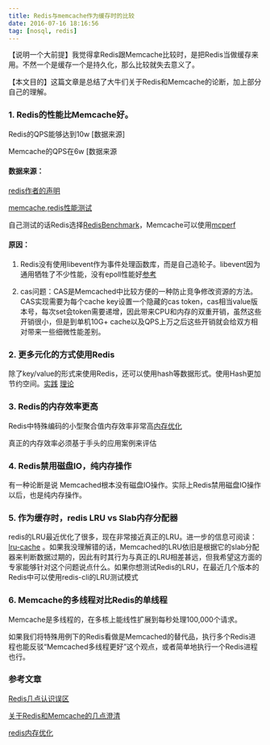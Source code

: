 ```yaml
---
title: Redis与memcache作为缓存时的比较
date: 2016-07-16 18:16:56
tag: [nosql, redis]
---
```



【说明一个大前提】我觉得拿Redis跟Memcache比较时，是把Redis当做缓存来用。不然一个是缓存一个是持久化，那么比较就失去意义了。

【本文目的】这篇文章是总结了大牛们关于Redis和Memcache的论断，加上部分自己的理解。


### 1. Redis的性能比Memcache好。 

Redis的QPS能够达到10w [数据来源]
	
Memcache的QPS在6w [数据来源 
	
#### 数据来源：
	
[redis作者的声明](http://antirez.com/news/94)
	
[memcache,redis性能测试](http://timyang.net/data/mcdb-tt-redis)
	
自己测试的话Redis选择[RedisBenchmark](http://redis.io/topics/benchmarks)，Memcache可以使用[mcperf](https://github.com/twitter/twemperf)

#### 原因：
	
1. Redis没有使用libevent作为事件处理函数库，而是自己造轮子。libevent因为通用牺牲了不少性能，没有epoll性能好[参考](http://rdc.gleasy.com/%E9%AB%98%E6%80%A7%E8%83%BD%E7%BD%91%E7%BB%9C%E6%9C%8D%E5%8A%A1%E5%99%A8%E9%80%89%E5%9E%8B%E6%AF%94%E8%BE%83epolllibeventjava-mina2.html)
    
   
2. cas问题：CAS是Memcached中比较方便的一种防止竞争修改资源的方法。CAS实现需要为每个cache key设置一个隐藏的cas token，cas相当value版本号，每次set会token需要递增，因此带来CPU和内存的双重开销，虽然这些开销很小，但是到单机10G+ cache以及QPS上万之后这些开销就会给双方相对带来一些细微性能差别。
    
### 2. 更多元化的方式使用Redis

除了key/value的形式来使用Redis，还可以使用hash等数据形式。使用Hash更加节约空间。[实践](http://blog.nosqlfan.com/html/3379.html) [理论](http://redis.io/topics/memory-optimization)


### 3. Redis的内存效率更高
   Redis中特殊编码的小型聚合值内存效率非常高[内存优化](http://redis.io/topics/memory-optimization)
    
   真正的内存效率必须基于手头的应用案例来评估
   
### 4. Redis禁用磁盘IO，纯内存操作

有一种论断是说 Memcached根本没有磁盘IO操作。实际上Redis禁用磁盘IO操作以后，也是纯内存操作。

### 5. 作为缓存时，redis LRU vs Slab内存分配器
redis的LRU最近优化了很多，现在非常接近真正的LRU。进一步的信息可阅读： [lru-cache](http://redis.io/topics/lru-cache) 。如果我没理解错的话，Memcached的LRU依旧是根据它的slab分配器来判断数据过期的，因此有时其行为与真正的LRU相差甚远，但我希望这方面的专家能够针对这个问题说点什么。如果你想测试Redis的LRU，在最近几个版本的Redis中可以使用redis-cli的LRU测试模式




### 6. Memcache的多线程对比Redis的单线程

Memcache是多线程的，在多核上能线性扩展到每秒处理100,000个请求。

如果我们将特殊用例下的Redis看做是Memcached的替代品，执行多个Redis进程也能反驳“Memcached多线程更好”这个观点，或者简单地执行一个Redis进程也行。







### 参考文章

[Redis几点认识误区](http://timyang.net/data/redis-misunderstanding/)

[关于Redis和Memcache的几点澄清](http://www.tuicool.com/wx/bmQFNjm)

[redis内存优化](http://redis.io/topics/memory-optimization)
    
